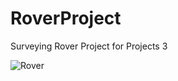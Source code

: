 # RoverProject

Surveying Rover Project for Projects 3

![Rover](https://github.com/user-attachments/assets/164fcab0-6089-4b56-a4d8-24144e867b34)
